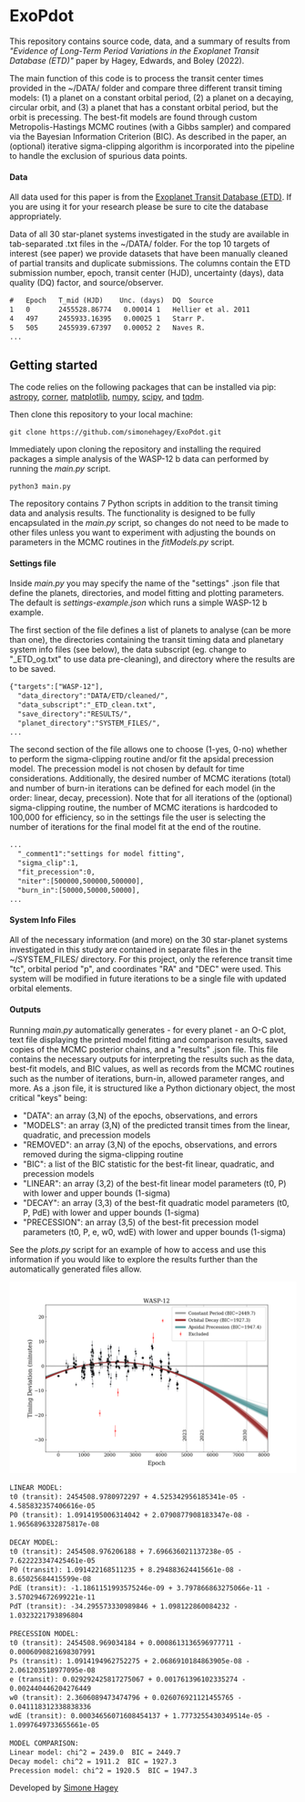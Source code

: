 # ExoPdot

This repository contains source code, data, and a summary of results from *"Evidence of Long-Term Period Variations in the 
Exoplanet Transit Database (ETD)"* paper by Hagey, Edwards, and Boley (2022).

The main function of this code is to process the transit center 
times provided in the ~/DATA/ folder and compare three different transit timing models: 
(1) a planet on a constant orbital period, (2) a planet on a decaying, circular orbit, and (3) a planet that has a constant 
orbital period, but the orbit is precessing. The best-fit models are found through custom Metropolis-Hastings MCMC routines 
(with a Gibbs sampler) and compared via the Bayesian Information Criterion (BIC). As described in the paper, 
an (optional) iterative sigma-clipping algorithm is incorporated into the pipeline to handle the exclusion of spurious data points. 

#### Data

All data used for this paper is from the [Exoplanet Transit Database (ETD)](http://var2.astro.cz/ETD/index.php).
If you are using it for your research please be sure to cite the database appropriately.
 
Data of all 30 star-planet systems investigated in the study are available in tab-separated .txt files in the ~/DATA/ folder. 
For the top 10 targets of interest (see paper) we provide datasets that have been manually cleaned of partial 
transits and duplicate submissions. The columns contain the ETD submission number, epoch, transit center (HJD), 
uncertainty (days), data quality (DQ) factor, and source/observer.

```
#   Epoch   T_mid (HJD)    Unc. (days)  DQ  Source
1   0       2455528.86774   0.00014	1   Hellier et al. 2011
4   497     2455933.16395   0.00025	1   Starr P.
5   505	    2455939.67397   0.00052	2   Naves R.
...
```

## Getting started

The code relies on the following packages that can be installed via pip: [astropy](https://github.com/astropy/astropy),
[corner](https://github.com/dfm/corner.py),
[matplotlib](https://github.com/matplotlib/matplotlib),
[numpy](https://github.com/numpy/numpy),
[scipy](https://github.com/scipy/scipy),
 and [tqdm](https://github.com/tqdm/tqdm).
 
Then clone this repository to your local machine:
```
git clone https://github.com/simonehagey/ExoPdot.git
```
Immediately upon cloning the repository and installing the required packages a simple analysis of the WASP-12 b data 
can performed by running the *main.py* script.
```
python3 main.py
```

The repository contains 7 Python scripts in addition to the transit timing data and analysis results. The functionality 
is designed to be fully encapsulated in the *main.py* script, so changes do not need to be made to other files unless 
you want to experiment with adjusting the bounds on parameters in the MCMC routines in the *fitModels.py* script.

#### Settings file

Inside *main.py* you may specify the name of the "settings" .json file that define the planets, directories, and model 
fitting and plotting parameters. The default is *settings-example.json* which runs a simple WASP-12 b example. 

The first section of the file defines a list of planets to analyse (can be more than one), the directories containing the 
transit timing data and planetary system info files (see below), the data subscript (eg. change to "_ETD_og.txt" to use data pre-cleaning),
and directory where the results are to be saved. 
```
{"targets":["WASP-12"],
  "data_directory":"DATA/ETD/cleaned/",
  "data_subscript":"_ETD_clean.txt",
  "save_directory":"RESULTS/",
  "planet_directory":"SYSTEM_FILES/",
...
```
The second section of the file allows one to choose (1-yes, 0-no) whether to perform the sigma-clipping routine and/or fit the apsidal
precession model. The precession model is not chosen by default for time considerations. Additionally, the desired number of 
MCMC iterations (total) and number of burn-in iterations can be defined for each model (in the order: linear, decay, precession). 
Note that for all iterations of the (optional) sigma-clipping routine, the number of MCMC iterations is hardcoded to 100,000
for efficiency, so in the settings file the user is selecting the number of iterations for the final model fit at the 
end of the routine.

```
...
  "_comment1":"settings for model fitting",
  "sigma_clip":1,
  "fit_precession":0,
  "niter":[500000,500000,500000],
  "burn_in":[50000,50000,50000],
...
```

#### System Info Files
All of the necessary information (and more) on the 30 star-planet systems investigated in this study are contained in separate
files in the ~/SYSTEM_FILES/ directory. For this project, only the reference transit time "tc", orbital period "p", and coordinates "RA"
and "DEC" were used. This system will be modified in future iterations to be a single file with updated orbital elements.

#### Outputs

Running *main.py* automatically generates - for every planet - an O-C plot, text file displaying the printed 
model fitting and comparison results, saved copies of the MCMC posterior chains, and a "results" .json file. This
file contains the necessary outputs for interpreting the results such as the data, best-fit models, and BIC values, as
well as records from the MCMC routines such as the number of iterations, burn-in, allowed parameter ranges, and more. 
As a .json file, it is structured like a Python dictionary object, the most critical "keys" being:

* "DATA": an array (3,N) of the epochs, observations, and errors
* "MODELS": an array (3,N) of the predicted transit times from the linear, quadratic, and precession models
* "REMOVED": an array (3,N) of the epochs, observations, and errors removed during the sigma-clipping routine
* "BIC": a list of the BIC statistic for the best-fit linear, quadratic, and precession models
* "LINEAR": an array (3,2) of the best-fit linear model parameters (t0, P) with lower and upper bounds (1-sigma)
* "DECAY": an array (3,3) of the best-fit quadratic model parameters (t0, P, PdE) with lower and upper bounds (1-sigma)
* "PRECESSION": an array (3,5) of the best-fit precession model parameters (t0, P, e, w0, wdE) with lower and upper bounds (1-sigma)

See the *plots.py* script for an example of how to access and use this information if you would like to explore the results
further than the automatically generated files allow.

![Image](./RESULTS/ETD_paper/WASP-12/WASP-12_O-C.png)

```
LINEAR MODEL:
t0 (transit): 2454508.9780972297 + 4.525342956185341e-05 - 4.585832357406616e-05
P0 (transit): 1.0914195006314042 + 2.0790877908183347e-08 - 1.9656896332875817e-08

DECAY MODEL:
t0 (transit): 2454508.976206188 + 7.696636021137238e-05 - 7.622223347425461e-05
P0 (transit): 1.091422168511235 + 8.294883624415661e-08 - 8.65025684415599e-08
PdE (transit): -1.1861151993575246e-09 + 3.797866863275066e-11 - 3.570294672699221e-11
PdT (transit): -34.295573330989846 + 1.098122860084232 - 1.0323221793896804

PRECESSION MODEL:
t0 (transit): 2454508.969034184 + 0.0008613136596977711 - 0.0006090821698307991
Ps (transit): 1.0914194962752275 + 2.0686910184863905e-08 - 2.061203518977095e-08
e (transit): 0.029292425817275067 + 0.001761396102335274 - 0.002440446204276449
w0 (transit): 2.3606089473474796 + 0.026076921121455765 - 0.041118312338838336
wdE (transit): 0.00034656071608454137 + 1.7773255430349514e-05 - 1.0997649733655661e-05

MODEL COMPARISON:
Linear model: chi^2 = 2439.0  BIC = 2449.7
Decay model: chi^2 = 1911.2  BIC = 1927.3
Precession model: chi^2 = 1920.5  BIC = 1947.3
```




Developed by [Simone Hagey](mailto:shagey@student.ubc.ca)